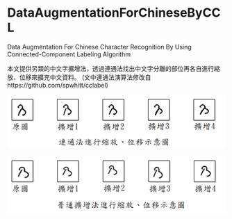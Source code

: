 # DataAugmentationForChineseByCCL
Data Augmentation For Chinese Character   Recognition By Using Connected-Component  Labeling Algorithm

本文提供另類的中文字擴增法，透過連通法找出中文字分離的部位再各自進行縮放、位移來擴充中文資料。
(文中連通法演算法修改自https://github.com/spwhitt/cclabel)

![Image](https://github.com/yuanshinNCHU/DataAugmentationForChineseByCCL/blob/main/%E4%B9%83_CCL%E7%A4%BA%E6%84%8F%E5%9C%96_%E4%BF%AE%E6%94%B9.png)


![iMAGE](https://github.com/yuanshinNCHU/DataAugmentationForChineseByCCL/blob/main/%E4%B9%83_Simple%E7%A4%BA%E6%84%8F%E5%9C%96_%E4%BF%AE%E6%94%B9.png)
